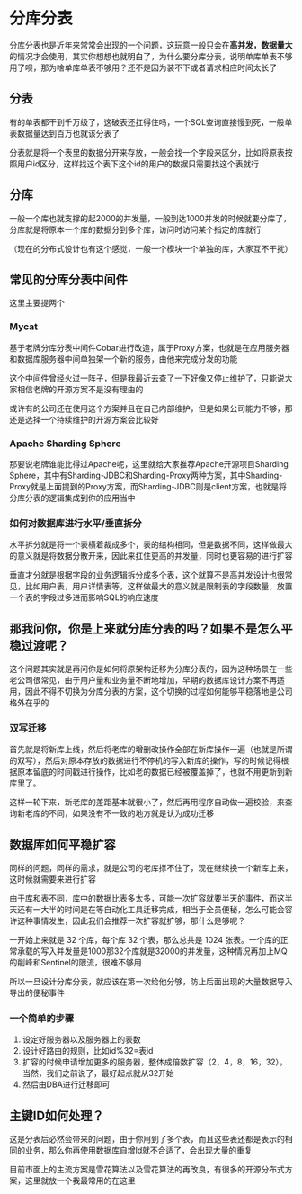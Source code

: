 # 分库分表

分库分表也是近年来常常会出现的一个问题，这玩意一般只会在**高并发，数据量大**的情况才会使用，其实你想想也就明白了，为什么要分库分表，说明单库单表不够用了呗，那为啥单库单表不够用？还不是因为装不下或者请求相应时间太长了

## 分表

有的单表都干到千万级了，这破表还扛得住吗，一个SQL查询直接慢到死，一般单表数据量达到百万也就该分表了

分表就是将一个表里的数据分开来存放，一般会找一个字段来区分，比如将原表按照用户id区分，这样找这个表下这个id的用户的数据只需要找这个表就行

## 分库

一般一个库也就支撑的起2000的并发量，一般到达1000并发的时候就要分库了，分库就是将原本一个库的数据分到多个库，访问时访问某个指定的库就行

（现在的分布式设计也有这个感觉，一般一个模块一个单独的库，大家互不干扰）

## 常见的分库分表中间件

这里主要提两个

### Mycat

基于老牌分库分表中间件Cobar进行改造，属于Proxy方案，也就是在应用服务器和数据库服务器中间单独架一个新的服务，由他来完成分发的功能

这个中间件曾经火过一阵子，但是我最近去查了一下好像又停止维护了，只能说大家相信老牌的开源方案不是没有理由的

或许有的公司还在使用这个方案并且在自己内部维护，但是如果公司能力不够，那还是选择一个持续维护的开源方案会比较好
### Apache Sharding Sphere

那要说老牌谁能比得过Apache呢，这里就给大家推荐Apache开源项目Sharding Sphere，其中有Sharding-JDBC和Sharding-Proxy两种方案，其中Sharding-Proxy就是上面提到的Proxy方案，而Sharding-JDBC则是client方案，也就是将分库分表的逻辑集成到你的应用当中

### 如何对数据库进行水平/垂直拆分

水平拆分就是将一个表横着裁成多个，表的结构相同，但是数据不同，这样做最大的意义就是将数据分散开来，因此来扛住更高的并发量，同时也更容易的进行扩容

垂直才分就是根据字段的业务逻辑拆分成多个表，这个就算不是高并发设计也很常见，比如用户表，用户详情表等，这样做最大的意义就是限制表的字段数量，放置一个表的字段过多进而影响SQL的响应速度


## 那我问你，你是上来就分库分表的吗？如果不是怎么平稳过渡呢？

这个问题其实就是再问你是如何将原架构迁移为分库分表的，因为这种场景在一些老公司很常见，由于用户量和业务量不断地增加，早期的数据库设计方案不再适用，因此不得不切换为分库分表的方案，这个切换的过程如何能够平稳落地是公司格外在乎的

### 双写迁移

首先就是将新库上线，然后将老库的增删改操作全部在新库操作一遍（也就是所谓的双写），然后对原本存放的数据进行不停机的写入新库的操作，写的时候记得根据原本留底的时间戳进行操作，比如老的数据已经被覆盖掉了，也就不用更新到新库里了。

这样一轮下来，新老库的差距基本就很小了，然后再用程序自动做一遍校验，来查询新老库的不同，如果没有不一致的地方就是认为成功迁移


## 数据库如何平稳扩容

同样的问题，同样的需求，就是公司的老库撑不住了，现在继续换一个新库上来，这时候就需要来进行扩容

由于库和表不同，库中的数据比表多太多，可能一次扩容就要半天的事件，而这半天还有一大半的时间是在等自动化工具迁移完成，相当于全员便秘，怎么可能会容许这种事情发生，因此我们会推荐一次扩容就扩够，那什么是够呢？

一开始上来就是 32 个库，每个库 32 个表，那么总共是 1024 张表。一个库的正常承载的写入并发量是1000那32个库就是32000的并发量，这种情况再加上MQ的削峰和Sentinel的限流，很难不够用

所以一旦设计分库分表，就应该在第一次给他分够，防止后面出现的大量数据导入导出的便秘事件

### 一个简单的步骤

1. 设定好服务器以及服务器上的表数
2. 设计好路由的规则，比如id%32=表id
3. 扩容的时候申请增加更多的服务器，整体成倍数扩容（2，4，8，16，32），当然，我们之前说了，最好起点就从32开始
4. 然后由DBA进行迁移即可


## 主键ID如何处理？

这是分表后必然会带来的问题，由于你用到了多个表，而且这些表还都是表示的相同的业务，那么你再使用数据库自增Id就不合适了，会出现大量的重复

目前市面上的主流方案是雪花算法以及雪花算法的再改良，有很多的开源分布式方案，这里就放一个我最常用的在这里

